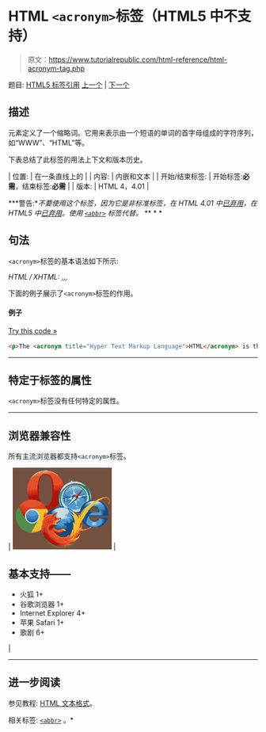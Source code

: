 # HTML `<acronym>`标签（HTML5 中不支持）

> 原文：<https://www.tutorialrepublic.com/html-reference/html-acronym-tag.php>

题目: [HTML5 标签引用](html5-tags.php) [上一个](html-abbr-tag.php) | [下一个](html-address-tag.php)

## 描述

元素定义了一个缩略词。它用来表示由一个短语的单词的首字母组成的字符序列，如“WWW”、“HTML”等。

下表总结了此标签的用法上下文和版本历史。

| 位置: | 在一条直线上的 |
| 内容: | 内嵌和文本 |
| 开始/结束标签: | 开始标签:**必需**，结束标签:**必需** |
| 版本: | HTML 4，4.01 |

 ***警告:**不要使用这个标签，因为它是非标准标签，在 HTML 4.01 中[已弃用](../definitions.php#deprecated)，在 HTML5 中[已弃用](../definitions.php#obsolete)。使用 [`<abbr>`](html-abbr-tag.php) 标签代替。*  ** * *

## 句法

`<acronym>`标签的基本语法如下所示:

*HTML / XHTML:* <acronym title="*string*"> ... </acronym>

下面的例子展示了`<acronym>`标签的作用。

#### 例子

[Try this code »](../codelab.php?topic=html&file=acronym-tag "Try this code using online Editor")

```html
<p>The <acronym title="Hyper Text Markup Language">HTML</acronym> is the publishing language of the World Wide Web.</p>
```

* * *

## 特定于标签的属性

`<acronym>`标签没有任何特定的属性。

* * *

## 浏览器兼容性

所有主流浏览器都支持`<acronym>`标签。

| ![Browsers Icon](img/e9331123c77668c1832e541c2fca1002.png) | 

## 基本支持——

*   火狐 1+
*   谷歌浏览器 1+
*   Internet Explorer 4+
*   苹果 Safari 1+
*   歌剧 6+

 |

* * *

## 进一步阅读

参见教程: [HTML 文本格式](../html-tutorial/html-text-formatting.php)。

相关标签: [`<abbr>`](html-abbr-tag.php) 。*